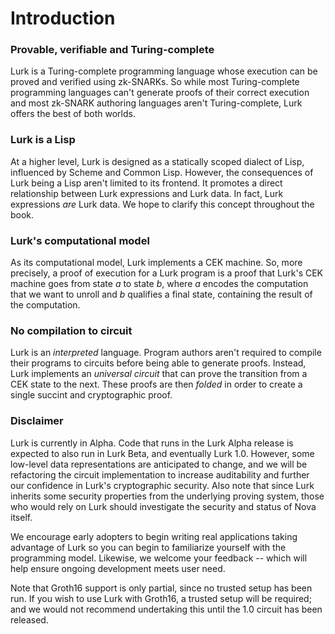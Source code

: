 # Introduction

### Provable, verifiable and Turing-complete

Lurk is a Turing-complete programming language whose execution can be proved and verified using zk-SNARKs.
So while most Turing-complete programming languages can't generate proofs of their correct execution and most zk-SNARK authoring languages aren't Turing-complete, Lurk offers the best of both worlds.

### Lurk is a Lisp

At a higher level, Lurk is designed as a statically scoped dialect of Lisp, influenced by Scheme and Common Lisp.
However, the consequences of Lurk being a Lisp aren't limited to its frontend.
It promotes a direct relationship between Lurk expressions and Lurk data.
In fact, Lurk expressions *are* Lurk data.
We hope to clarify this concept throughout the book.

### Lurk's computational model

As its computational model, Lurk implements a CEK machine.
So, more precisely, a proof of execution for a Lurk program is a proof that Lurk's CEK machine goes from state *a* to state *b*, where *a* encodes the computation that we want to unroll and *b* qualifies a final state, containing the result of the computation.

### No compilation to circuit

Lurk is an *interpreted* language.
Program authors aren't required to compile their programs to circuits before being able to generate proofs.
Instead, Lurk implements an *universal circuit* that can prove the transition from a CEK state to the next.
These proofs are then *folded* in order to create a single succint and cryptographic proof.

### Disclaimer

Lurk is currently in Alpha.
Code that runs in the Lurk Alpha release is expected to also run in Lurk Beta, and eventually Lurk 1.0.
However, some low-level data representations are anticipated to change, and we will be refactoring the circuit implementation to increase auditability and further our confidence in Lurk's cryptographic security.
Also note that since Lurk inherits some security properties from the underlying proving system, those who would rely on Lurk should investigate the security and status of Nova itself.

We encourage early adopters to begin writing real applications taking advantage of Lurk so you can begin to familiarize yourself with the programming model.
Likewise, we welcome your feedback -- which will help ensure ongoing development meets user need.

Note that Groth16 support is only partial, since no trusted setup has been run. If you wish to use Lurk with Groth16, a trusted setup will be required; and we would not recommend undertaking this until the 1.0 circuit has been released.
